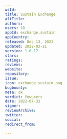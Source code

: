 ```yaml
---
wsId: 
title: Sustain Exchange
altTitle: 
authors: 
users: 10
appId: exchange.sustain
appCountry: 
released: Dec 13, 2021
updated: 2022-03-21
version: 1.0.17
stars: 
ratings: 
reviews: 
website: 
repository: 
issue: 
icon: exchange.sustain.png
bugbounty: 
meta: ok
verdict: fewusers
date: 2022-07-31
signer: 
reviewArchive: 
twitter: 
social: 
redirect_from: 

---
```


